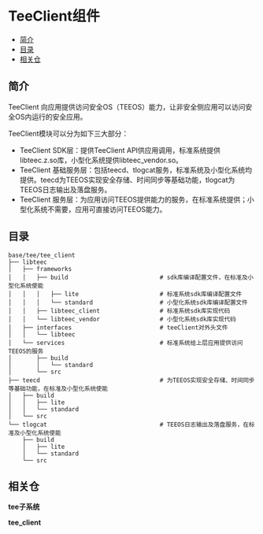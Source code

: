 # TeeClient组件<a name="ZH-CN_TOPIC_0000001148528849"></a>

-   [简介](#section11660541593)
-   [目录](#section161941989596)
-   [相关仓](#section1371113476307)

## 简介<a name="section11660541593"></a>

TeeClient 向应用提供访问安全OS（TEEOS）能力，让非安全侧应用可以访问安全OS内运行的安全应用。

TeeClient模块可以分为如下三大部分：

-   TeeClient SDK层：提供TeeClient API供应用调用，标准系统提供libteec.z.so库，小型化系统提供libteec_vendor.so。
-   TeeClient 基础服务层：包括teecd、tlogcat服务，标准系统及小型化系统均提供。teecd为TEEOS实现安全存储、时间同步等基础功能，tlogcat为TEEOS日志输出及落盘服务。
-   TeeClient 服务层：为应用访问TEEOS提供能力的服务，在标准系统提供；小型化系统不需要，应用可直接访问TEEOS能力。

## 目录<a name="section161941989596"></a>

```
base/tee/tee_client
├── libteec
│   ├── frameworks
│   │   ├── build                          # sdk库编译配置文件，在标准及小型化系统使能
│   │   │   ├── lite                       # 标准系统sdk库编译配置文件
│   │   │   └── standard                   # 小型化系统sdk库编译配置文件
│   │   ├── libteec_client                 # 标准系统sdk库实现代码
│   │   └── libteec_vendor                 # 小型化系统sdk库实现代码
│   ├── interfaces                         # teeClient对外头文件
│   │   └── libteec
│   └── services                           # 标准系统给上层应用提供访问TEEOS的服务
│       ├── build
│       │   └── standard
│       └── src
├── teecd                                  # 为TEEOS实现安全存储、时间同步等基础功能，在标准及小型化系统使能
│   ├── build
│   │   ├── lite
│   │   └── standard
│   └── src
└── tlogcat                                # TEEOS日志输出及落盘服务，在标准及小型化系统使能
    ├── build
    │   ├── lite
    │   └── standard
    └── src
```

## 相关仓<a name="section1371113476307"></a>

**tee子系统**

**tee_client**


